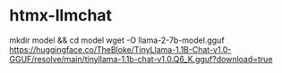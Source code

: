 # htmx-llmchat

mkdir model && cd model
wget -O llama-2-7b-model.gguf https://huggingface.co/TheBloke/TinyLlama-1.1B-Chat-v1.0-GGUF/resolve/main/tinyllama-1.1b-chat-v1.0.Q6_K.gguf?download=true
